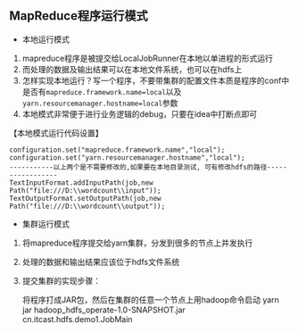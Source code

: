 ## MapReduce程序运行模式

- 本地运行模式

1. mapreduce程序是被提交给LocalJobRunner在本地以单进程的形式运行
2. 而处理的数据及输出结果可以在本地文件系统，也可以在hdfs上
3. 怎样实现本地运行？写一个程序，不要带集群的配置文件本质是程序的conf中是否有`mapreduce.framework.name=local`以及`yarn.resourcemanager.hostname=local`参数
4. 本地模式非常便于进行业务逻辑的debug，只要在idea中打断点即可

【本地模式运行代码设置】

```text
configuration.set("mapreduce.framework.name","local");
configuration.set("yarn.resourcemanager.hostname","local");
-----------以上两个是不需要修改的,如果要在本地目录测试, 可有修改hdfs的路径-----------------
TextInputFormat.addInputPath(job,new Path("file:///D:\\wordcount\\input"));
TextOutputFormat.setOutputPath(job,new Path("file:///D:\\wordcount\\output"));
```

- 集群运行模式

1. 将mapreduce程序提交给yarn集群，分发到很多的节点上并发执行

2. 处理的数据和输出结果应该位于hdfs文件系统

3. 提交集群的实现步骤：

   将程序打成JAR包，然后在集群的任意一个节点上用hadoop命令启动 yarn jar hadoop_hdfs_operate-1.0-SNAPSHOT.jar cn.itcast.hdfs.demo1.JobMain
